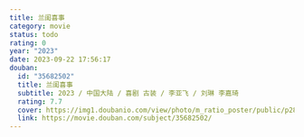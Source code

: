```yaml
---
title: 兰闺喜事
category: movie
status: todo
rating: 0
year: "2023"
date: 2023-09-22 17:56:17
douban:
  id: "35682502"
  title: 兰闺喜事
  subtitle: 2023 / 中国大陆 / 喜剧 古装 / 李亚飞 / 刘琳 李嘉琦
  rating: 7.7
  cover: https://img1.doubanio.com/view/photo/m_ratio_poster/public/p2893727349.jpg
  link: https://movie.douban.com/subject/35682502/
---
```


